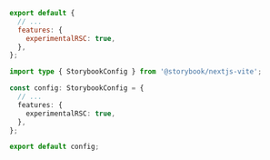 ```js filename=".storybook/main.js" renderer="react" language="js"
export default {
  // ...
  features: {
    experimentalRSC: true,
  },
};
```

```ts filename=".storybook/main.ts" renderer="react" language="ts"
import type { StorybookConfig } from '@storybook/nextjs-vite';

const config: StorybookConfig = {
  // ...
  features: {
    experimentalRSC: true,
  },
};

export default config;
```
